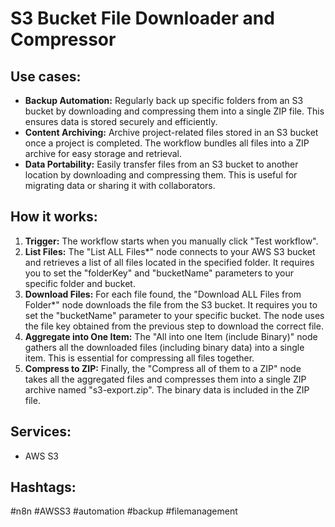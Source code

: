 # S3 Bucket File Downloader and Compressor

## Use cases:

- **Backup Automation:** Regularly back up specific folders from an S3 bucket by downloading and compressing them into a single ZIP file. This ensures data is stored securely and efficiently.
- **Content Archiving:** Archive project-related files stored in an S3 bucket once a project is completed. The workflow bundles all files into a ZIP archive for easy storage and retrieval.
- **Data Portability:** Easily transfer files from an S3 bucket to another location by downloading and compressing them. This is useful for migrating data or sharing it with collaborators.

## How it works:

1.  **Trigger:** The workflow starts when you manually click "Test workflow".
2.  **List Files:** The "List ALL Files\*" node connects to your AWS S3 bucket and retrieves a list of all files located in the specified folder.  It requires you to set the "folderKey" and "bucketName" parameters to your specific folder and bucket.
3.  **Download Files:** For each file found, the "Download ALL Files from Folder\*" node downloads the file from the S3 bucket. It requires you to set the "bucketName" parameter to your specific bucket. The node uses the file key obtained from the previous step to download the correct file.
4.  **Aggregate into One Item:** The "All into one Item (include Binary)" node gathers all the downloaded files (including binary data) into a single item.  This is essential for compressing all files together.
5.  **Compress to ZIP:** Finally, the "Compress all of them to a ZIP" node takes all the aggregated files and compresses them into a single ZIP archive named "s3-export.zip". The binary data is included in the ZIP file.

## Services:

-   AWS S3

## Hashtags:

#n8n #AWSS3 #automation #backup #filemanagement
